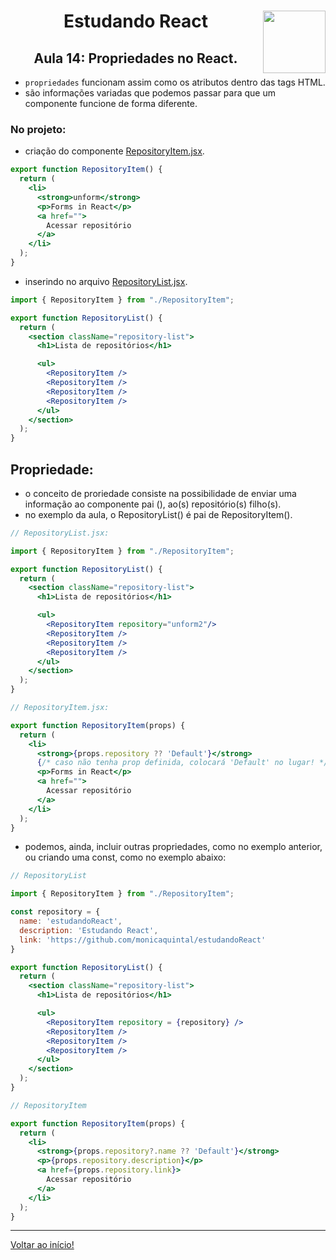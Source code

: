<div align="center">
<a href="https://github.com/monicaquintal" target="_blank"><img align="right" height="100" src="https://cdn.jsdelivr.net/gh/devicons/devicon/icons/react/react-original.svg" /></a>
<h1>Estudando React</h1>
<h2>Aula 14: Propriedades no React.</h2>
</div>

- `propriedades` funcionam assim como os atributos dentro das tags HTML.
- são informações variadas que podemos passar para que um componente funcione de forma diferente.

### No projeto:

- criação do componente [RepositoryItem.jsx](../reactjs/01-github-explorer/src/components/RepositoryItem.jsx).

~~~jsx
export function RepositoryItem() {
  return (
    <li>
      <strong>unform</strong>
      <p>Forms in React</p>
      <a href="">
        Acessar repositório
      </a>
    </li>
  );
}
~~~

- inserindo no arquivo [RepositoryList.jsx](../reactjs/01-github-explorer/src/components/RepositoryList.jsx).

~~~jsx
import { RepositoryItem } from "./RepositoryItem";

export function RepositoryList() {
  return (
    <section className="repository-list">
      <h1>Lista de repositórios</h1>

      <ul>
        <RepositoryItem />
        <RepositoryItem />
        <RepositoryItem />
        <RepositoryItem />
      </ul>
    </section>
  );
}
~~~

## Propriedade:

- o conceito de proriedade consiste na possibilidade de enviar uma informação ao componente pai (), ao(s) repositório(s) filho(s).
- no exemplo da aula, o RepositoryList() é pai de RepositoryItem().

~~~jsx
// RepositoryList.jsx:

import { RepositoryItem } from "./RepositoryItem";

export function RepositoryList() {
  return (
    <section className="repository-list">
      <h1>Lista de repositórios</h1>

      <ul>
        <RepositoryItem repository="unform2"/>
        <RepositoryItem />
        <RepositoryItem />
        <RepositoryItem />
      </ul>
    </section>
  );
}
~~~

~~~jsx
// RepositoryItem.jsx:

export function RepositoryItem(props) {
  return (
    <li>
      <strong>{props.repository ?? 'Default'}</strong>
      {/* caso não tenha prop definida, colocará 'Default' no lugar! */}
      <p>Forms in React</p>
      <a href="">
        Acessar repositório
      </a>
    </li>
  );
}
~~~

- podemos, ainda, incluir outras propriedades, como no exemplo anterior, ou criando uma const, como no exemplo abaixo:

~~~jsx
// RepositoryList

import { RepositoryItem } from "./RepositoryItem";

const repository = {
  name: 'estudandoReact',
  description: 'Estudando React',
  link: 'https://github.com/monicaquintal/estudandoReact' 
}

export function RepositoryList() {
  return (
    <section className="repository-list">
      <h1>Lista de repositórios</h1>

      <ul>
        <RepositoryItem repository = {repository} />
        <RepositoryItem />
        <RepositoryItem />
        <RepositoryItem />
      </ul>
    </section>
  );
}
~~~

~~~jsx
// RepositoryItem

export function RepositoryItem(props) {
  return (
    <li>
      <strong>{props.repository?.name ?? 'Default'}</strong>
      <p>{props.repository.description}</p>
      <a href={props.repository.link}>
        Acessar repositório
      </a>
    </li>
  );
}
~~~

---

[Voltar ao início!](https://github.com/monicaquintal/estudandoReact/)